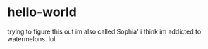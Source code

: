 # hello-world
trying to figure this out
im also called Sophia' i think im addicted to watermelons. lol
